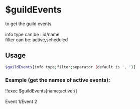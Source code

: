 # $guildEvents

to get the guild events\
\
info type can be : id/name\
filter can be: active,scheduled

## Usage

```bash
$guildEvents[info type;filter;separator (default is ', ')]
```

### Example (get the names of active events):
<discord-messages>
          <discord-message :bot="false" role-color="#ffcc9a" author="Member">
        !!exec $guildEvents[name;active;/]<br><br>
          </discord-message>
          <discord-message :bot="true" role-color="#0099ff" author="Custom Command" avatar="https://media.discordapp.net/avatars/725721249652670555/781224f90c3b841ba5b40678e032f74a.webp">
        Event 1/Event 2
        </discord-message>
</discord-messages>